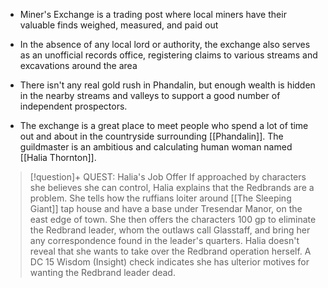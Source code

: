 - Miner's Exchange is a trading post where local miners have their valuable finds weighed, measured, and paid out
- In the absence of any local lord or authority, the exchange also serves as an unofficial records office, registering claims to various streams and excavations around the area
- There isn't any real gold rush in Phandalin, but enough wealth is hidden in the nearby streams and valleys to support a good number of independent prospectors.

- The exchange is a great place to meet people who spend a lot of time out and about in the countryside surrounding [[Phandalin]]. The guildmaster is an ambitious and calculating human woman named [[Halia Thornton]]. 

> [!question]+ QUEST: Halia's Job Offer
> If approached by characters she believes she can control, Halia explains that the Redbrands are a problem. She tells how the ruffians loiter around [[The Sleeping Giant]] tap house and have a base under Tresendar Manor, on the east edge of town. She then offers the characters 100 gp to eliminate the Redbrand leader, whom the outlaws call Glasstaff, and bring her any correspondence found in the leader's quarters. Halia doesn't reveal that she wants to take over the Redbrand operation herself. A DC 15 Wisdom (Insight) check indicates she has ulterior motives for wanting the Redbrand leader dead.


